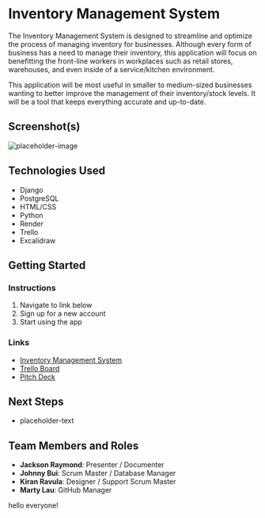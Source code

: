 # Inventory Management System
The Inventory Management System is designed to streamline and optimize the process of managing inventory for businesses. Although every form of business has a need to manage their inventory, this application will focus on benefitting the front-line workers in workplaces such as retail stores, warehouses, and even inside of a service/kitchen environment.

This application will be most useful in smaller to medium-sized businesses wanting to better improve the management of their inventory/stock levels. It will be a tool that keeps everything accurate and up-to-date.

## Screenshot(s)
![placeholder-image](path-to-image)

## Technologies Used
- Django
- PostgreSQL
- HTML/CSS
- Python
- Render
- Trello
- Excalidraw

## Getting Started
### Instructions
1. Navigate to link below
2. Sign up for a new account
3. Start using the app

### Links
- [Inventory Management System](placeholder-link)
- [Trello Board](https://trello.com/b/IqYfTffg/inventory-management-system)
- [Pitch Deck](placeholder-link)

## Next Steps
- placeholder-text

## Team Members and Roles
- **Jackson Raymond**: Presenter / Documenter
- **Johnny Bui**: Scrum Master / Database Manager
- **Kiran Ravula**: Designer / Support Scrum Master
- **Marty Lau**: GitHub Manager

hello everyone!
